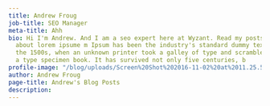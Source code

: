 ```yaml
---
title: Andrew Froug
job-title: SEO Manager
meta-title: Ahh
bio: Hi I'm Andrew. And I am a seo expert here at Wyzant. Read my posts to learn more
  about lorem ipsume m Ipsum has been the industry's standard dummy text ever since
  the 1500s, when an unknown printer took a galley of type and scrambled it to make
  a type specimen book. It has survived not only five centuries, b
profile-image: "/blog/uploads/Screen%20Shot%202016-11-02%20at%2011.25.52%20AM-865eae.png"
author: Andrew Froug
page-title: Andrew's Blog Posts
description: 
---
```


